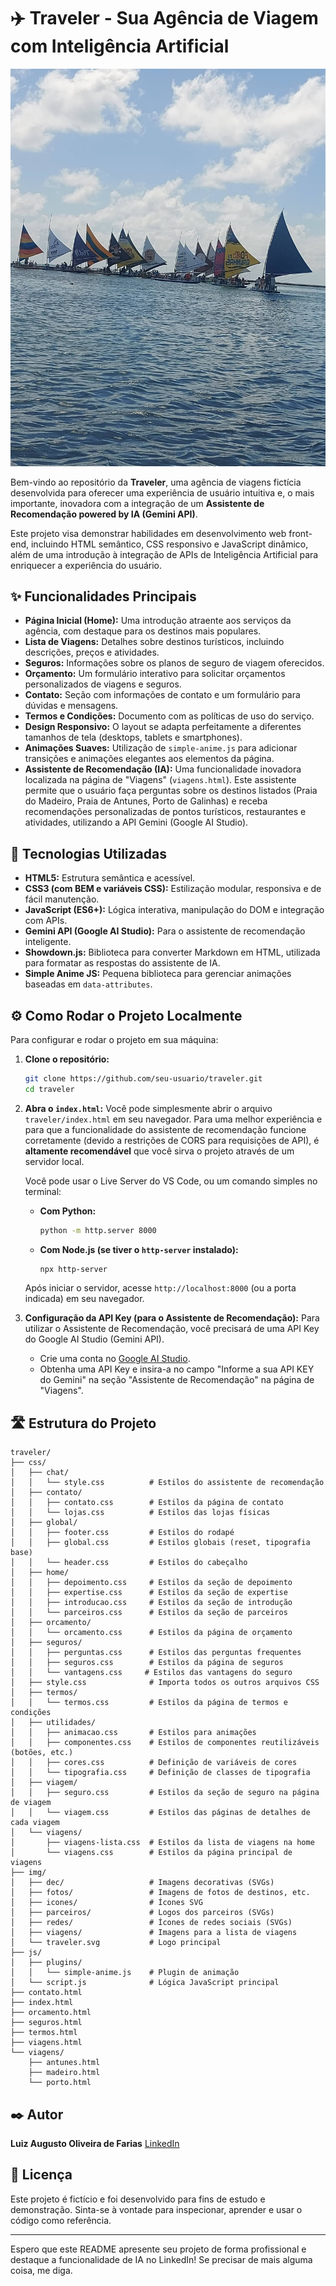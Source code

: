 # ✈️ Traveler - Sua Agência de Viagem com Inteligência Artificial

![Traveler Banner](./img/fotos/intro.jpg)

Bem-vindo ao repositório da **Traveler**, uma agência de viagens fictícia desenvolvida para oferecer uma experiência de usuário intuitiva e, o mais importante, inovadora com a integração de um **Assistente de Recomendação powered by IA (Gemini API)**.

Este projeto visa demonstrar habilidades em desenvolvimento web front-end, incluindo HTML semântico, CSS responsivo e JavaScript dinâmico, além de uma introdução à integração de APIs de Inteligência Artificial para enriquecer a experiência do usuário.

## ✨ Funcionalidades Principais

*   **Página Inicial (Home):** Uma introdução atraente aos serviços da agência, com destaque para os destinos mais populares.
*   **Lista de Viagens:** Detalhes sobre destinos turísticos, incluindo descrições, preços e atividades.
*   **Seguros:** Informações sobre os planos de seguro de viagem oferecidos.
*   **Orçamento:** Um formulário interativo para solicitar orçamentos personalizados de viagens e seguros.
*   **Contato:** Seção com informações de contato e um formulário para dúvidas e mensagens.
*   **Termos e Condições:** Documento com as políticas de uso do serviço.
*   **Design Responsivo:** O layout se adapta perfeitamente a diferentes tamanhos de tela (desktops, tablets e smartphones).
*   **Animações Suaves:** Utilização de `simple-anime.js` para adicionar transições e animações elegantes aos elementos da página.
*   **Assistente de Recomendação (IA):** Uma funcionalidade inovadora localizada na página de "Viagens" (`viagens.html`). Este assistente permite que o usuário faça perguntas sobre os destinos listados (Praia do Madeiro, Praia de Antunes, Porto de Galinhas) e receba recomendações personalizadas de pontos turísticos, restaurantes e atividades, utilizando a API Gemini (Google AI Studio).

## 🚀 Tecnologias Utilizadas

*   **HTML5:** Estrutura semântica e acessível.
*   **CSS3 (com BEM e variáveis CSS):** Estilização modular, responsiva e de fácil manutenção.
*   **JavaScript (ES6+):** Lógica interativa, manipulação do DOM e integração com APIs.
*   **Gemini API (Google AI Studio):** Para o assistente de recomendação inteligente.
*   **Showdown.js:** Biblioteca para converter Markdown em HTML, utilizada para formatar as respostas do assistente de IA.
*   **Simple Anime JS:** Pequena biblioteca para gerenciar animações baseadas em `data-attributes`.

## ⚙️ Como Rodar o Projeto Localmente

Para configurar e rodar o projeto em sua máquina:

1.  **Clone o repositório:**
    ```bash
    git clone https://github.com/seu-usuario/traveler.git
    cd traveler
    ```
2.  **Abra o `index.html`:**
    Você pode simplesmente abrir o arquivo `traveler/index.html` em seu navegador. Para uma melhor experiência e para que a funcionalidade do assistente de recomendação funcione corretamente (devido a restrições de CORS para requisições de API), é **altamente recomendável** que você sirva o projeto através de um servidor local.

    Você pode usar o Live Server do VS Code, ou um comando simples no terminal:
    *   **Com Python:**
        ```bash
        python -m http.server 8000
        ```
    *   **Com Node.js (se tiver o `http-server` instalado):**
        ```bash
        npx http-server
        ```
    Após iniciar o servidor, acesse `http://localhost:8000` (ou a porta indicada) em seu navegador.

3.  **Configuração da API Key (para o Assistente de Recomendação):**
    Para utilizar o Assistente de Recomendação, você precisará de uma API Key do Google AI Studio (Gemini API).
    *   Crie uma conta no [Google AI Studio](https://aistudio.google.com/).
    *   Obtenha uma API Key e insira-a no campo "Informe a sua API KEY do Gemini" na seção "Assistente de Recomendação" na página de "Viagens".

## 🛣️ Estrutura do Projeto

```
traveler/
├── css/
│   ├── chat/
│   │   └── style.css          # Estilos do assistente de recomendação
│   ├── contato/
│   │   ├── contato.css        # Estilos da página de contato
│   │   └── lojas.css          # Estilos das lojas físicas
│   ├── global/
│   │   ├── footer.css         # Estilos do rodapé
│   │   ├── global.css         # Estilos globais (reset, tipografia base)
│   │   └── header.css         # Estilos do cabeçalho
│   ├── home/
│   │   ├── depoimento.css     # Estilos da seção de depoimento
│   │   ├── expertise.css      # Estilos da seção de expertise
│   │   ├── introducao.css     # Estilos da seção de introdução
│   │   └── parceiros.css      # Estilos da seção de parceiros
│   ├── orcamento/
│   │   └── orcamento.css      # Estilos da página de orçamento
│   ├── seguros/
│   │   ├── perguntas.css      # Estilos das perguntas frequentes
│   │   ├── seguros.css        # Estilos da página de seguros
│   │   └── vantagens.css     # Estilos das vantagens do seguro
│   ├── style.css              # Importa todos os outros arquivos CSS
│   ├── termos/
│   │   └── termos.css         # Estilos da página de termos e condições
│   ├── utilidades/
│   │   ├── animacao.css       # Estilos para animações
│   │   ├── componentes.css    # Estilos de componentes reutilizáveis (botões, etc.)
│   │   ├── cores.css          # Definição de variáveis de cores
│   │   └── tipografia.css     # Definição de classes de tipografia
│   ├── viagem/
│   │   ├── seguro.css         # Estilos da seção de seguro na página de viagem
│   │   └── viagem.css         # Estilos das páginas de detalhes de cada viagem
│   └── viagens/
│       ├── viagens-lista.css  # Estilos da lista de viagens na home
│       └── viagens.css        # Estilos da página principal de viagens
├── img/
│   ├── dec/                   # Imagens decorativas (SVGs)
│   ├── fotos/                 # Imagens de fotos de destinos, etc.
│   ├── icones/                # Ícones SVG
│   ├── parceiros/             # Logos dos parceiros (SVGs)
│   ├── redes/                 # Ícones de redes sociais (SVGs)
│   ├── viagens/               # Imagens para a lista de viagens
│   └── traveler.svg           # Logo principal
├── js/
│   ├── plugins/
│   │   └── simple-anime.js    # Plugin de animação
│   └── script.js              # Lógica JavaScript principal
├── contato.html
├── index.html
├── orcamento.html
├── seguros.html
├── termos.html
├── viagens.html
└── viagens/
    ├── antunes.html
    ├── madeiro.html
    └── porto.html
```

## ✒️ Autor

**Luiz Augusto Oliveira de Farias**
[LinkedIn](https://www.linkedin.com/in/luiz-augusto-oliveira/)

## 📄 Licença

Este projeto é fictício e foi desenvolvido para fins de estudo e demonstração. Sinta-se à vontade para inspecionar, aprender e usar o código como referência.

---

Espero que este README apresente seu projeto de forma profissional e destaque a funcionalidade de IA no LinkedIn! Se precisar de mais alguma coisa, me diga.
